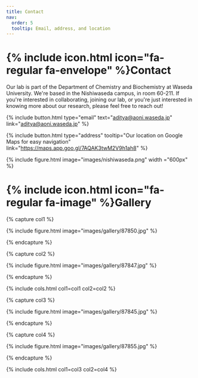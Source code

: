 ```yaml
---
title: Contact
nav:
  order: 5
  tooltip: Email, address, and location
---
```


# {% include icon.html icon="fa-regular fa-envelope" %}Contact

Our lab is part of the Department of Chemistry and Biochemistry at Waseda University. We're based in the Nishiwaseda campus, in room 60-211. If you're interested in collaborating, joining our lab, or you're just interested in knowing more about our research, please feel free to reach out!

{%
  include button.html
  type="email"
  text="aditya@aoni.waseda.jp"
  link="aditya@aoni.waseda.jp"
%}

{%
  include button.html
  type="address"
  tooltip="Our location on Google Maps for easy navigation"
  link="https://maps.app.goo.gl/7AQAK3twM2V9h1ah8"
%}

{%
  include figure.html
  image="images/nishiwaseda.png"
  width ="600px"
%}

# {% include icon.html icon="fa-regular fa-image" %}Gallery

{% capture col1 %}

{% include figure.html image="images/gallery/87850.jpg" %}

{% endcapture %}

{% capture col2 %}

{% include figure.html image="images/gallery/87847.jpg" %}

{% endcapture %}

{% include cols.html col1=col1 col2=col2 %}

{% capture col3 %}

{% include figure.html image="images/gallery/87845.jpg" %}

{% endcapture %}

{% capture col4 %}

{% include figure.html image="images/gallery/87855.jpg" %}

{% endcapture %}

{% include cols.html col1=col3 col2=col4 %}